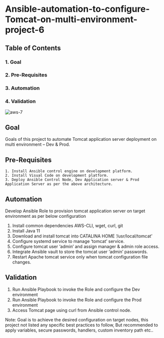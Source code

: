 # Ansible-automation-to-configure-Tomcat-on-multi-environment-project-6


## Table of Contents

   ### 1. Goal
   ### 2. Pre-Requisites
   ### 3. Automation
   ### 4. Validation
   ![aws-7](https://user-images.githubusercontent.com/47071968/229018605-7c2b46eb-3632-4180-8cae-1e96121b37aa.jpeg)


## Goal

Goals of this project to automate Tomcat application server deployment on multi environment – Dev & Prod.
   


## Pre-Requisites

    1. Install Ansible control engine on development platform.
    2. Install Visual Code on development platform.
    3. Deploy Ansible Control Node, Dev Application server & Prod Application Server as per the above architecture.
    
  ##  Automation


   Develop Ansible Role to provision tomcat application server on target environment as per below configuration

   1. Install common dependencies AWS-CLI, wget, curl, git
   2. Install Java 11
   3. Download and install tomcat into CATALINA HOME  ‘/usr/local/tomcat’
   4. Configure systemd service to manage ‘tomcat’ service.
   5. Configure tomcat user ‘admin’ and assign manager & admin role access.
   6. Integrate Ansible vault to store the tomcat user ‘admin’ passwords.
   7. Restart Apache tomcat service only when tomcat configuration file changes.


## Validation

   1. Run Ansible Playbook to invoke the Role and configure the Dev environment
   2. Run Ansible Playbook to invoke the Role and configure the Prod environment
   3. Access Tomcat page using curl from Ansible control node.

Note:  Goal is to achieve the desired configuration on target nodes, this project not listed any specific best practices to follow, But recommended to apply variables, secure passwords, handlers, custom inventory path etc..
